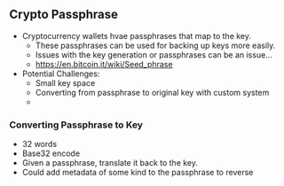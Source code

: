 ## Crypto Passphrase 
- Cryptocurrency wallets hvae passphrases that map to the key. 
	- These passphrases can be used for backing up keys more easily. 
	- Issues with the key generation or passphrases can be an issue...
	- https://en.bitcoin.it/wiki/Seed_phrase
- Potential Challenges: 
	- Small key space
	- Converting from passphrase to original key with custom system
	-

### Converting Passphrase to Key 
- 32 words 
- Base32 encode
- Given a passphrase, translate it back to the key.
- Could add metadata of some kind to the passphrase to reverse
